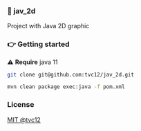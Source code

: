 ### 🤪 jav_2d
Project with Java 2D graphic

### 👉 Getting started

⚠ **Require** java 11

```bash
git clone git@github.com:tvc12/jav_2d.git

mvn clean package exec:java -f pom.xml
```

### License

[MIT @tvc12](LICENSE)
